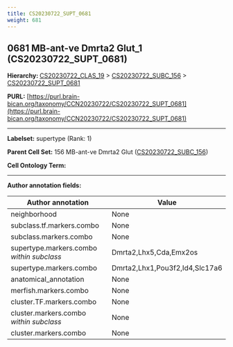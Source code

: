 ```yaml
---
title: CS20230722_SUPT_0681
weight: 681
---
```

## 0681 MB-ant-ve Dmrta2 Glut_1 (CS20230722_SUPT_0681)
<b>Hierarchy: </b>
[CS20230722_CLAS_19](../CS20230722_CLAS_19) >
[CS20230722_SUBC_156](../CS20230722_SUBC_156) >
[CS20230722_SUPT_0681](../CS20230722_SUPT_0681)

**PURL:** [https://purl.brain-bican.org/taxonomy/CCN20230722/CS20230722_SUPT_0681](https://purl.brain-bican.org/taxonomy/CCN20230722/CS20230722_SUPT_0681)

---


**Labelset:** supertype (Rank: 1)

**Parent Cell Set:** 156 MB-ant-ve Dmrta2 Glut ([CS20230722_SUBC_156](../CS20230722_SUBC_156))



**Cell Ontology Term:** 

[MARKER GENES.]: #


---

[TRANSFERRED ANNOTATIONS.]: #


[AUTHOR ANNOTATION FIELDS.]: #


**Author annotation fields:**

| Author annotation | Value |
|-------------------|-------|
|neighborhood|None|
|subclass.tf.markers.combo|None|
|subclass.markers.combo|None|
|supertype.markers.combo _within subclass_|Dmrta2,Lhx5,Cda,Emx2os|
|supertype.markers.combo|Dmrta2,Lhx1,Pou3f2,Id4,Slc17a6|
|anatomical_annotation|None|
|merfish.markers.combo|None|
|cluster.TF.markers.combo|None|
|cluster.markers.combo _within subclass_|None|
|cluster.markers.combo|None|

